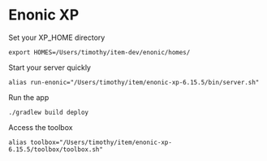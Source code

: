 # Enonic XP

Set your XP_HOME directory

```export HOMES=/Users/timothy/item-dev/enonic/homes/```

Start your server quickly

```alias run-enonic="/Users/timothy/item/enonic-xp-6.15.5/bin/server.sh"```

Run the app

```./gradlew build deploy```

Access the toolbox

```alias toolbox="/Users/timothy/item/enonic-xp-6.15.5/toolbox/toolbox.sh"```
